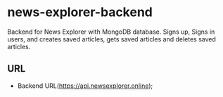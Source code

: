 # news-explorer-backend

Backend for News Explorer with MongoDB database. Signs up, Signs in users, and creates saved articles, gets saved articles and deletes saved articles.

## URL

- Backend URL(https://api.newsexplorer.online);
